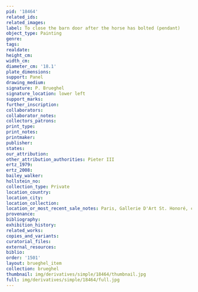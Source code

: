 ```yaml
---
pid: '18464'
related_ids: 
related_images: 
label: To close the barn door after the horse has bolted (pendant)
object_type: Painting
genre: 
tags: 
realdate: 
height_cm: 
width_cm: 
diameter_cm: '18.1'
plate_dimensions: 
support: Panel
drawing_medium: 
signature: P. Brueghel
signature_location: lower left
support_marks: 
further_inscription: 
collaborators: 
collaborator_notes: 
collectors_patrons: 
print_type: 
print_notes: 
printmaker: 
publisher: 
states: 
our_attribution: 
other_attribution_authorities: Pieter III
ertz_1979: 
ertz_2008: 
bailey_walker: 
hollstein_no: 
collection_type: Private
location_country: 
location_city: 
location_collection: 
location_or_most_recent_sale_notes: Paris, Gallerie D'Art St. Honoré, cat. 1999
provenance: 
bibliography: 
exhibition_history: 
related_works: 
copies_and_variants: 
curatorial_files: 
external_resources: 
biblio: 
order: '1501'
layout: brueghel_item
collection: brueghel
thumbnail: img/derivatives/simple/18464/thumbnail.jpg
full: img/derivatives/simple/18464/full.jpg
---
```

